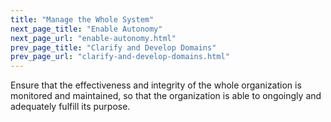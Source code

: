 ```yaml
---
title: "Manage the Whole System"
next_page_title: "Enable Autonomy"
next_page_url: "enable-autonomy.html"
prev_page_title: "Clarify and Develop Domains"
prev_page_url: "clarify-and-develop-domains.html"
---
```



<div class="card summary"><div class="card-body">Ensure that the effectiveness and integrity of the whole organization is monitored and maintained, so that the organization is able to ongoingly and adequately fulfill its purpose.
</div></div>
